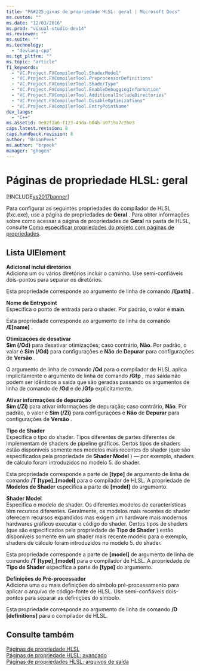 ```yaml
---
title: "P&#225;ginas de propriedade HLSL: geral | Microsoft Docs"
ms.custom: ""
ms.date: "12/03/2016"
ms.prod: "visual-studio-dev14"
ms.reviewer: ""
ms.suite: ""
ms.technology: 
  - "devlang-cpp"
ms.tgt_pltfrm: ""
ms.topic: "article"
f1_keywords: 
  - "VC.Project.FXCompilerTool.ShaderModel"
  - "VC.Project.FXCompilerTool.PreprocessorDefinitions"
  - "VC.Project.FXCompilerTool.ShaderType"
  - "VC.Project.FXCompilerTool.EnableDebuggingInformation"
  - "VC.Project.FXCompilerTool.AdditionalIncludeDirectories"
  - "VC.Project.FXCompilerTool.DisableOptimizations"
  - "VC.Project.FXCompilerTool.EntryPointName"
dev_langs: 
  - "C++"
ms.assetid: 0e02f2a6-f123-43da-b04b-a0719a7c2b03
caps.latest.revision: 8
caps.handback.revision: 8
author: "BrianPeek"
ms.author: "brpeek"
manager: "ghogen"
---
```

# P&#225;ginas de propriedade HLSL: geral
[!INCLUDE[vs2017banner](../assembler/inline/includes/vs2017banner.md)]

Para configurar as seguintes propriedades do compilador de HLSL \(fxc.exe\), use a página de propriedades de **Geral** .  Para obter informações sobre como acessar a página de propriedades de **Geral** na pasta de HLSL, consulte [Como especificar propriedades do projeto com páginas de propriedades](../Topic/How%20to:%20Specify%20Project%20Properties%20with%20Property%20Pages.md).  
  
## Lista UIElement  
 **Adicional inclui diretórios**  
 Adiciona um ou vários diretórios incluir o caminho.  Use semi\-confiáveis dois\-pontos para separar os diretórios.  
  
 Esta propriedade corresponde ao argumento de linha de comando **\/I\[path\]** .  
  
 **Nome de Entrypoint**  
 Especifica o ponto de entrada para o shader.  Por padrão, o valor é **main**.  
  
 Esta propriedade corresponde ao argumento de linha de comando **\/E\[name\]** .  
  
 **Otimizações de desativar**  
 **Sim \(\/Od\)** para desativar otimizações; caso contrário, **Não**.  Por padrão, o valor é **Sim \(\/Od\)** para configurações e **Não** de **Depurar** para configurações de **Versão** .  
  
 O argumento de linha de comando **\/Od** para o compilador de HLSL aplica implicitamente o argumento de linha de comando **\/Gfp** , mas saída não podem ser idênticos a saída que são geradas passando os argumentos de linha de comando de **\/Od** e de **\/Gfp** explicitamente.  
  
 **Ativar informações de depuração**  
 **Sim \(\/Zi\)** para ativar informações de depuração; caso contrário, **Não**.  Por padrão, o valor é **Sim \(\/Zi\)** para configurações e **Não** de **Depurar** para configurações de **Versão** .  
  
 **Tipo de Shader**  
 Especifica o tipo do shader.  Tipos diferentes de partes diferentes de implementam de shaders de pipeline gráficos.  Certos tipos de shaders estão disponíveis somente nos modelos mais recentes do shader \(que são especificados pela propriedade de **Shader Model** \) — por exemplo, shaders de cálculo foram introduzidos no modelo 5. do shader.  
  
 Esta propriedade corresponde a parte de **\[type\]** de argumento de linha de comando **\/T \[type\]\_\[model\]** para o compilador de HLSL.  A propriedade de **Modelos de Shader** especifica a parte de **\[model\]** do argumento.  
  
 **Shader Model**  
 Especifica o modelo de shader.  Os diferentes modelos de características têm recursos diferentes.  Geralmente, os modelos mais recentes do shader oferecem recursos expandidos mas exigem um hardware mais modernos hardwares gráficos executar o código do shader.  Certos tipos de shaders \(que são especificados pela propriedade de **Tipo de Shader** \) estão disponíveis somente em um shader mais recente modelo para o exemplo, shaders de cálculo foram introduzidos no modelo 5. do shader.  
  
 Esta propriedade corresponde a parte de **\[model\]** de argumento de linha de comando **\/T \[type\]\_\[model\]** para o compilador de HLSL.  A propriedade de **Tipo de Shader** especifica a parte de **\[type\]** do argumento.  
  
 **Definições do Pré\-processador**  
 Adiciona uma ou mais definições do símbolo pré\-processamento para aplicar o arquivo de código\-fonte de HLSL.  Use semi\-confiáveis dois\-pontos para separar as definições do símbolo.  
  
 Esta propriedade corresponde ao argumento de linha de comando **\/D \[definitions\]** para o compilador de HLSL.  
  
## Consulte também  
 [Páginas de propriedade HLSL](../ide/hlsl-property-pages.md)   
 [Páginas de propriedade HLSL: avançado](../ide/hlsl-property-pages-advanced.md)   
 [Páginas de propriedades HLSL: arquivos de saída](../ide/hlsl-property-pages-output-files.md)